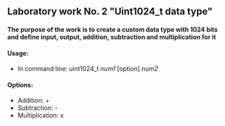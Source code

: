 ## Laboratory work No. 2 "Uint1024_t data type"
#### The purpose of the work is to create a custom data type with 1024 bits and define input, output, addition, subtraction and multiplication for it
#### Usage:
* In command line: uint1024_t *num1* [option] *num2*
#### Options:
* Addition: +
* Subtraction: -
* Multiplication: x